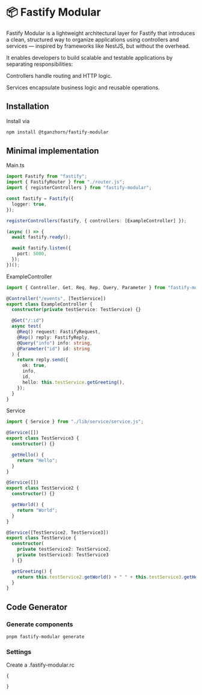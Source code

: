 # 📦 Fastify Modular

Fastify Modular is a lightweight architectural layer for Fastify that introduces a clean, structured way to organize applications using controllers and services — inspired by frameworks like NestJS, but without the overhead.

It enables developers to build scalable and testable applications by separating responsibilities:

Controllers handle routing and HTTP logic.

Services encapsulate business logic and reusable operations.

## Installation

Install via

```bash
npm install @tganzhorn/fastify-modular
```

## Minimal implementation

Main.ts

```ts
import Fastify from "fastify";
import { FastifyRouter } from "./router.js";
import { registerControllers } from "fastify-modular";

const fastify = Fastify({
  logger: true,
});

registerControllers(fastify, { controllers: [ExampleController] });

(async () => {
  await fastify.ready();

  await fastify.listen({
    port: 5000,
  });
})();
```

ExampleController

```ts
import { Controller, Get, Req, Rep, Query, Parameter } from "fastify-modular";

@Controller("/events", [TestService])
export class ExampleController {
  constructor(private testService: TestService) {}

  @Get("/:id")
  async test(
    @Req() request: FastifyRequest,
    @Rep() reply: FastifyReply,
    @Query("info") info: string,
    @Parameter("id") id: string
  ) {
    return reply.send({
      ok: true,
      info,
      id,
      hello: this.testService.getGreeting(),
    });
  }
}
```

Service

```ts
import { Service } from "./lib/service/service.js";

@Service([])
export class TestService3 {
  constructor() {}

  getHello() {
    return "Hello";
  }
}

@Service([])
export class TestService2 {
  constructor() {}

  getWorld() {
    return "World";
  }
}

@Service([TestService2, TestService3])
export class TestService {
  constructor(
    private testService2: TestService2,
    private testService3: TestService3
  ) {}

  getGreeting() {
    return this.testService2.getWorld() + " " + this.testService3.getHello();
  }
}
```

## Code Generator

### Generate components 

```
pnpm fastify-modular generate
```

### Settings

Create a .fastify-modular.rc

```
{
  
}
```
